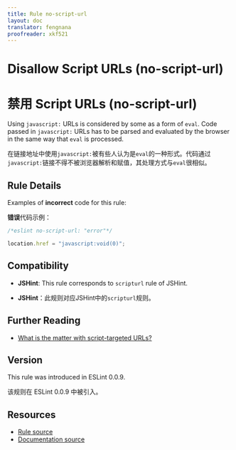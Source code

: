 ```yaml
---
title: Rule no-script-url
layout: doc
translator: fengnana
proofreader: xkf521
---
```

<!-- Note: No pull requests accepted for this file. See README.md in the root directory for details. -->

# Disallow Script URLs (no-script-url)

# 禁用 Script URLs (no-script-url)

Using `javascript:` URLs is considered by some as a form of `eval`. Code passed in `javascript:` URLs has to be parsed and evaluated by the browser in the same way that `eval` is processed.

在链接地址中使用`javascript:`被有些人认为是`eval`的一种形式。代码通过`javascript:`链接不得不被浏览器解析和赋值，其处理方式与`eval`很相似。

## Rule Details

Examples of **incorrect** code for this rule:

**错误**代码示例：

```js
/*eslint no-script-url: "error"*/

location.href = "javascript:void(0)";
```

## Compatibility

* **JSHint**: This rule corresponds to `scripturl` rule of JSHint.

* **JSHint**：此规则对应JSHint中的`scripturl`规则。

## Further Reading

* [What is the matter with script-targeted URLs?](http://stackoverflow.com/questions/13497971/what-is-the-matter-with-script-targeted-urls)

## Version

This rule was introduced in ESLint 0.0.9.

该规则在 ESLint 0.0.9 中被引入。

## Resources

* [Rule source](https://github.com/eslint/eslint/tree/master/lib/rules/no-script-url.js)
* [Documentation source](https://github.com/eslint/eslint/tree/master/docs/rules/no-script-url.md)
